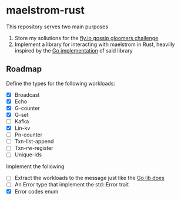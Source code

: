 # maelstrom-rust

This repository serves two main purposes

1. Store my sollutions for the [fly.io gossip gloomers challenge](https://fly.io/dist-sys/)
2. Implement a library for interacting with maelstrom in Rust, heavilly inspired
by the [Go implementation](https://pkg.go.dev/github.com/jepsen-io/maelstrom/demo/go) of said library

## Roadmap

Define the types for the following workloads:

- [x] Broadcast
- [x] Echo
- [x] G-counter
- [x] G-set
- [ ] Kafka
- [x] Lin-kv
- [ ] Pn-counter
- [ ] Txn-list-append
- [ ] Txn-rw-register
- [ ] Unique-ids

Implement the following

- [ ] Extract the workloads to the message just like the [Go lib does](https://pkg.go.dev/github.com/jepsen-io/maelstrom/demo/go#Message)
- [ ] An Error type that implement the std::Error trait
- [x] Error codes enum
